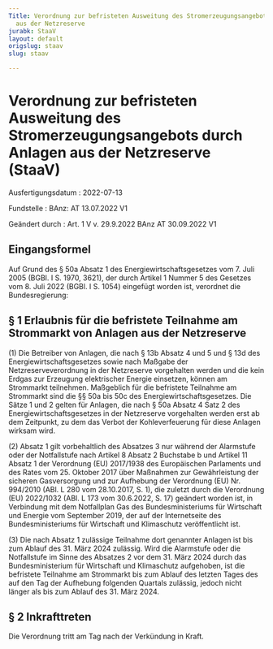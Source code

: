 ```yaml
---
Title: Verordnung zur befristeten Ausweitung des Stromerzeugungsangebots durch Anlagen
  aus der Netzreserve
jurabk: StaaV
layout: default
origslug: staav
slug: staav

---
```


# Verordnung zur befristeten Ausweitung des Stromerzeugungsangebots durch Anlagen aus der Netzreserve (StaaV)

Ausfertigungsdatum
:   2022-07-13

Fundstelle
:   BAnz: AT 13.07.2022 V1

Geändert durch
:   Art. 1 V v. 29.9.2022 BAnz AT 30.09.2022 V1


## Eingangsformel

Auf Grund des § 50a Absatz 1 des Energiewirtschaftsgesetzes vom 7. Juli 2005 (BGBl. I S. 1970, 3621), der durch Artikel 1 Nummer 5 des Gesetzes vom 8. Juli 2022 (BGBl. I S. 1054) eingefügt worden ist, verordnet die Bundesregierung:


## § 1 Erlaubnis für die befristete Teilnahme am Strommarkt von Anlagen aus der Netzreserve

(1) Die Betreiber von Anlagen, die nach § 13b Absatz 4 und 5 und § 13d des Energiewirtschaftsgesetzes sowie nach Maßgabe der Netzreserveverordnung in der Netzreserve vorgehalten werden und die kein Erdgas zur Erzeugung elektrischer Energie einsetzen, können am Strommarkt teilnehmen. Maßgeblich für die befristete Teilnahme am Strommarkt sind die §§ 50a bis 50c des Energiewirtschaftsgesetzes. Die Sätze 1 und 2 gelten für Anlagen, die nach § 50a Absatz 4 Satz 2 des Energiewirtschaftsgesetzes in der Netzreserve vorgehalten werden erst ab dem Zeitpunkt, zu dem das Verbot der Kohleverfeuerung für diese Anlagen wirksam wird.

(2) Absatz 1 gilt vorbehaltlich des Absatzes 3 nur während der Alarmstufe oder der Notfallstufe nach Artikel 8 Absatz 2 Buchstabe b und Artikel 11 Absatz 1 der Verordnung (EU) 2017/1938 des Europäischen Parlaments und des Rates vom 25. Oktober 2017 über Maßnahmen zur Gewährleistung der sicheren Gasversorgung und zur Aufhebung der Verordnung (EU) Nr. 994/2010 (ABl. L 280 vom 28.10.2017, S. 1), die zuletzt durch die Verordnung (EU) 2022/1032 (ABl. L 173 vom 30.6.2022, S. 17) geändert worden ist, in Verbindung mit dem Notfallplan Gas des Bundesministeriums für Wirtschaft und Energie vom September 2019, der auf der Internetseite des Bundesministeriums für Wirtschaft und Klimaschutz veröffentlicht ist.

(3) Die nach Absatz 1 zulässige Teilnahme dort genannter Anlagen ist bis zum Ablauf des 31. März 2024 zulässig. Wird die Alarmstufe oder die Notfallstufe im Sinne des Absatzes 2 vor dem 31. März 2024 durch das Bundesministerium für Wirtschaft und Klimaschutz aufgehoben, ist die befristete Teilnahme am Strommarkt bis zum Ablauf des letzten Tages des auf den Tag der Aufhebung folgenden Quartals zulässig, jedoch nicht länger als bis zum Ablauf des 31. März 2024.


## § 2 Inkrafttreten

Die Verordnung tritt am Tag nach der Verkündung in Kraft.


